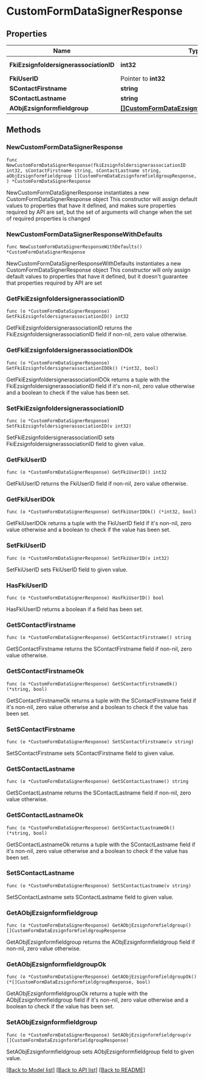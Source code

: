 # CustomFormDataSignerResponse

## Properties

Name | Type | Description | Notes
------------ | ------------- | ------------- | -------------
**FkiEzsignfoldersignerassociationID** | **int32** | The unique ID of the Ezsignfoldersignerassociation | 
**FkiUserID** | Pointer to **int32** | The unique ID of the User | [optional] 
**SContactFirstname** | **string** | The First name of the contact | 
**SContactLastname** | **string** | The Last name of the contact | 
**AObjEzsignformfieldgroup** | [**[]CustomFormDataEzsignformfieldgroupResponse**](CustomFormDataEzsignformfieldgroupResponse.md) |  | 

## Methods

### NewCustomFormDataSignerResponse

`func NewCustomFormDataSignerResponse(fkiEzsignfoldersignerassociationID int32, sContactFirstname string, sContactLastname string, aObjEzsignformfieldgroup []CustomFormDataEzsignformfieldgroupResponse, ) *CustomFormDataSignerResponse`

NewCustomFormDataSignerResponse instantiates a new CustomFormDataSignerResponse object
This constructor will assign default values to properties that have it defined,
and makes sure properties required by API are set, but the set of arguments
will change when the set of required properties is changed

### NewCustomFormDataSignerResponseWithDefaults

`func NewCustomFormDataSignerResponseWithDefaults() *CustomFormDataSignerResponse`

NewCustomFormDataSignerResponseWithDefaults instantiates a new CustomFormDataSignerResponse object
This constructor will only assign default values to properties that have it defined,
but it doesn't guarantee that properties required by API are set

### GetFkiEzsignfoldersignerassociationID

`func (o *CustomFormDataSignerResponse) GetFkiEzsignfoldersignerassociationID() int32`

GetFkiEzsignfoldersignerassociationID returns the FkiEzsignfoldersignerassociationID field if non-nil, zero value otherwise.

### GetFkiEzsignfoldersignerassociationIDOk

`func (o *CustomFormDataSignerResponse) GetFkiEzsignfoldersignerassociationIDOk() (*int32, bool)`

GetFkiEzsignfoldersignerassociationIDOk returns a tuple with the FkiEzsignfoldersignerassociationID field if it's non-nil, zero value otherwise
and a boolean to check if the value has been set.

### SetFkiEzsignfoldersignerassociationID

`func (o *CustomFormDataSignerResponse) SetFkiEzsignfoldersignerassociationID(v int32)`

SetFkiEzsignfoldersignerassociationID sets FkiEzsignfoldersignerassociationID field to given value.


### GetFkiUserID

`func (o *CustomFormDataSignerResponse) GetFkiUserID() int32`

GetFkiUserID returns the FkiUserID field if non-nil, zero value otherwise.

### GetFkiUserIDOk

`func (o *CustomFormDataSignerResponse) GetFkiUserIDOk() (*int32, bool)`

GetFkiUserIDOk returns a tuple with the FkiUserID field if it's non-nil, zero value otherwise
and a boolean to check if the value has been set.

### SetFkiUserID

`func (o *CustomFormDataSignerResponse) SetFkiUserID(v int32)`

SetFkiUserID sets FkiUserID field to given value.

### HasFkiUserID

`func (o *CustomFormDataSignerResponse) HasFkiUserID() bool`

HasFkiUserID returns a boolean if a field has been set.

### GetSContactFirstname

`func (o *CustomFormDataSignerResponse) GetSContactFirstname() string`

GetSContactFirstname returns the SContactFirstname field if non-nil, zero value otherwise.

### GetSContactFirstnameOk

`func (o *CustomFormDataSignerResponse) GetSContactFirstnameOk() (*string, bool)`

GetSContactFirstnameOk returns a tuple with the SContactFirstname field if it's non-nil, zero value otherwise
and a boolean to check if the value has been set.

### SetSContactFirstname

`func (o *CustomFormDataSignerResponse) SetSContactFirstname(v string)`

SetSContactFirstname sets SContactFirstname field to given value.


### GetSContactLastname

`func (o *CustomFormDataSignerResponse) GetSContactLastname() string`

GetSContactLastname returns the SContactLastname field if non-nil, zero value otherwise.

### GetSContactLastnameOk

`func (o *CustomFormDataSignerResponse) GetSContactLastnameOk() (*string, bool)`

GetSContactLastnameOk returns a tuple with the SContactLastname field if it's non-nil, zero value otherwise
and a boolean to check if the value has been set.

### SetSContactLastname

`func (o *CustomFormDataSignerResponse) SetSContactLastname(v string)`

SetSContactLastname sets SContactLastname field to given value.


### GetAObjEzsignformfieldgroup

`func (o *CustomFormDataSignerResponse) GetAObjEzsignformfieldgroup() []CustomFormDataEzsignformfieldgroupResponse`

GetAObjEzsignformfieldgroup returns the AObjEzsignformfieldgroup field if non-nil, zero value otherwise.

### GetAObjEzsignformfieldgroupOk

`func (o *CustomFormDataSignerResponse) GetAObjEzsignformfieldgroupOk() (*[]CustomFormDataEzsignformfieldgroupResponse, bool)`

GetAObjEzsignformfieldgroupOk returns a tuple with the AObjEzsignformfieldgroup field if it's non-nil, zero value otherwise
and a boolean to check if the value has been set.

### SetAObjEzsignformfieldgroup

`func (o *CustomFormDataSignerResponse) SetAObjEzsignformfieldgroup(v []CustomFormDataEzsignformfieldgroupResponse)`

SetAObjEzsignformfieldgroup sets AObjEzsignformfieldgroup field to given value.



[[Back to Model list]](../README.md#documentation-for-models) [[Back to API list]](../README.md#documentation-for-api-endpoints) [[Back to README]](../README.md)


